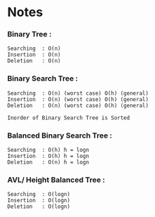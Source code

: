 # Notes

### Binary Tree :

    Searching  : O(n)
    Insertion  : O(n)
    Deletion   : O(n)

### Binary Search Tree :

    Searching  : O(n) (worst case) O(h) (general)
    Insertion  : O(n) (worst case) O(h) (general)
    Deletion   : O(n) (worst case) O(h) (general)
    
    Inorder of Binary Search Tree is Sorted
    
### Balanced Binary Search Tree :

    Searching  : O(h) h = logn
    Insertion  : O(h) h = logn
    Deletion   : O(n) h = logn

### AVL/ Height Balanced Tree :    

    Searching  : O(logn)
    Insertion  : O(logn) 
    Deletion   : O(logn) 

